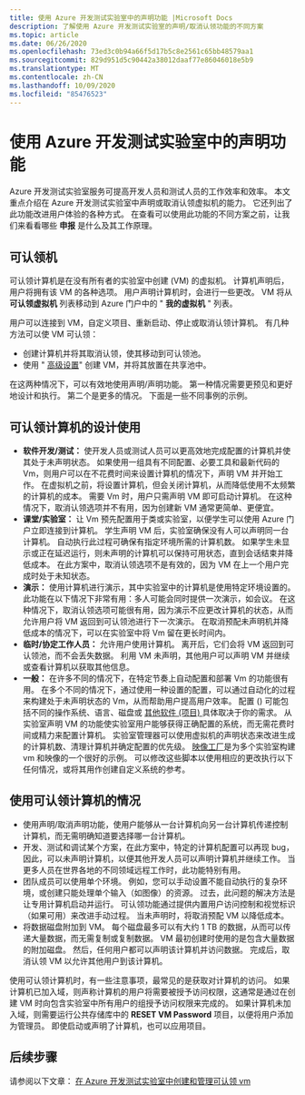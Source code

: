 ```yaml
---
title: 使用 Azure 开发测试实验室中的声明功能 |Microsoft Docs
description: 了解使用 Azure 开发测试实验室的声明/取消认领功能的不同方案
ms.topic: article
ms.date: 06/26/2020
ms.openlocfilehash: 73ed3c0b94a66f5d17b5c8e2561c65bb48579aa1
ms.sourcegitcommit: 829d951d5c90442a38012daaf77e86046018e5b9
ms.translationtype: MT
ms.contentlocale: zh-CN
ms.lasthandoff: 10/09/2020
ms.locfileid: "85476523"
---
```

# <a name="use-claim-capabilities-in-azure-devtest-labs"></a>使用 Azure 开发测试实验室中的声明功能
Azure 开发测试实验室服务可提高开发人员和测试人员的工作效率和效率。 本文重点介绍在 Azure 开发测试实验室中声明或取消认领虚拟机的能力。 它还列出了此功能改进用户体验的各种方式。 在查看可以使用此功能的不同方案之前，让我们来看看哪些 **申报** 是什么及其工作原理。

## <a name="claimable-machines"></a>可认领机
可认领计算机是在没有所有者的实验室中创建 (VM) 的虚拟机。 计算机声明后，用户将拥有该 VM 的各种选项。 用户声明计算机时，会进行一些更改。 VM 将从 **可认领虚拟机** 列表移动到 Azure 门户中的 " **我的虚拟机** " 列表。 

用户可以连接到 VM，自定义项目、重新启动、停止或取消认领计算机。 有几种方法可以使 VM 可认领：

- 创建计算机并将其取消认领，使其移动到可认领池。 
- 使用 " [高级设置](https://azure.microsoft.com/updates/azure-devtest-labs-claim-lab-vms-from-a-shared-pool/)" 创建 VM，并将其放置在共享池中。

在这两种情况下，可以有效地使用声明/声明功能。 第一种情况需要更预见和更好地设计和执行。 第二个是更多的情况。 下面是一些不同事例的示例。

## <a name="designed-use-of-claimable-machines"></a>可认领计算机的设计使用

- **软件开发/测试：** 使开发人员或测试人员可以更高效地完成配置的计算机并使其处于未声明状态。 如果使用一组具有不同配置、必要工具和最新代码的 Vm，则用户可以在不花费时间来设置计算机的情况下，声明 VM 并开始工作。 在虚拟机之前，将设置计算机，但会关闭计算机，从而降低使用不太频繁的计算机的成本。 需要 Vm 时，用户只需声明 VM 即可启动计算机。 在这种情况下，取消认领选项并不有用，因为创建新 VM 通常更简单、更便宜。
- **课堂/实验室：** 让 Vm 预先配置用于类或实验室，以便学生可以使用 Azure 门户立即连接到计算机。  学生声明 VM 后，实验室确保没有人可以声明同一台计算机。 自动执行此过程可确保有指定环境所需的计算机数。 如果学生未显示或正在延迟运行，则未声明的计算机可以保持可用状态，直到会话结束并降低成本。 在此方案中，取消认领选项不是有效的，因为 VM 在上一个用户完成时处于未知状态。
- **演示：** 使用计算机进行演示，其中实验室中的计算机是使用特定环境设置的。 此功能在以下情况下非常有用：多人可能会同时提供一次演示，如会议。 在这种情况下，取消认领选项可能很有用，因为演示不应更改计算机的状态，从而允许用户将 VM 返回到可认领池进行下一次演示。 在取消预配未声明机并降低成本的情况下，可以在实验室中将 Vm 留在更长时间内。
- **临时/协定工作人员：** 允许用户使用计算机。 离开后，它们会将 VM 返回到可认领池，而不会丢失数据。 利用 VM 未声明，其他用户可以声明 VM 并继续或查看计算机以获取其他信息。
- **一般：** 在许多不同的情况下，在特定节奏上自动配置和部署 Vm 的功能很有用。 在多个不同的情况下，通过使用一种设置的配置，可以通过自动化的过程来构建处于未声明状态的 Vm，从而帮助用户提高用户效率。 配置 () 可能包括不同的操作系统、语言、磁盘或 [其他软件 (项目) ](devtest-lab-artifact-author.md) 具体取决于你的需求。 从实验室声明 VM 的功能使实验室用户能够获得正确配置的系统，而无需花费时间或精力来配置计算机。 实验室管理器可以使用虚拟机的声明状态来改进生成的计算机数、清理计算机并确定配置的优先级。 [映像工厂](image-factory-create.md)是为多个实验室构建 vm 和映像的一个很好的示例。 可以修改这些脚本以使用相应的更改执行以下任何情况，或将其用作创建自定义系统的参考。

## <a name="situational-use-of-claimable-machines"></a>使用可认领计算机的情况

- 使用声明/取消声明功能，使用户能够从一台计算机向另一台计算机传递控制计算机，而无需明确知道要选择哪一台计算机。
- 开发、测试和调试某个方案，在此方案中，特定的计算机配置可以再现 bug，因此，可以未声明计算机，以便其他开发人员可以声明计算机并继续工作。 当更多人员在世界各地的不同领域远程工作时，此功能特别有用。 
- 团队成员可以使用单个环境。 例如，您可以手动设置不能自动执行的复杂环境，或创建只能处理单个输入（如图像）的资源。 过去，此问题的解决方法是让专用计算机启动并运行。 可认领功能通过提供内置用户访问控制和视觉标识（如果可用）来改进手动过程。 当未声明时，将取消预配 VM 以降低成本。
- 将数据磁盘附加到 VM。 每个磁盘最多可以有大约 1 TB 的数据，从而可以传递大量数据，而无需复制或复制数据。 VM 最初创建时使用的是包含大量数据的附加磁盘。  然后，任何用户都可以声明该计算机并访问数据。 完成后，取消认领 VM 以允许其他用户到该计算机。

使用可认领计算机时，有一些注意事项，最常见的是获取对计算机的访问。 如果计算机已加入域，则声称计算机的用户将需要被授予访问权限，这通常是通过在创建 VM 时向包含实验室中所有用户的组授予访问权限来完成的。 如果计算机未加入域，则需要运行公共存储库中的 **RESET VM Password** 项目，以便将用户添加为管理员。  即使启动或声明了计算机，也可以应用项目。

## <a name="next-steps"></a>后续步骤
请参阅以下文章： [在 Azure 开发测试实验室中创建和管理可认领 vm](devtest-lab-add-claimable-vm.md)
